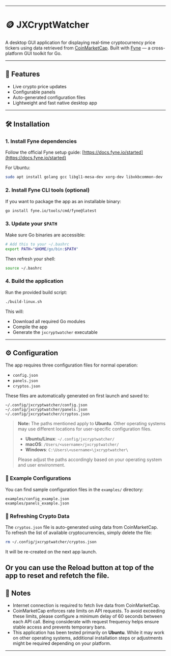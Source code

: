 
---

# 🪙 JXCryptWatcher

A desktop GUI application for displaying real-time cryptocurrency price tickers using data retrieved from [CoinMarketCap](https://coinmarketcap.com/). Built with [Fyne](https://fyne.io/) — a cross-platform GUI toolkit for Go.

---

## 🚀 Features

- Live crypto price updates
- Configurable panels
- Auto-generated configuration files
- Lightweight and fast native desktop app

---

## 🛠️ Installation

### 1. Install Fyne dependencies

Follow the official Fyne setup guide: [https://docs.fyne.io/started](https://docs.fyne.io/started)

For Ubuntu:

```bash
sudo apt install golang gcc libgl1-mesa-dev xorg-dev libxkbcommon-dev
```

### 2. Install Fyne CLI tools (optional)

If you want to package the app as an installable binary:

```bash
go install fyne.io/tools/cmd/fyne@latest
```

### 3. Update your `$PATH`

Make sure Go binaries are accessible:

```bash
# Add this to your ~/.bashrc
export PATH="$HOME/go/bin:$PATH"
```

Then refresh your shell:

```bash
source ~/.bashrc
```

### 4. Build the application

Run the provided build script:

```bash
./build-linux.sh
```

This will:
- Download all required Go modules
- Compile the app
- Generate the `jxcryptwatcher` executable

---

## ⚙️ Configuration

The app requires three configuration files for normal operation:

- `config.json`
- `panels.json`
- `cryptos.json`

These files are automatically generated on first launch and saved to:

```
~/.config/jxcryptwatcher/config.json
~/.config/jxcryptwatcher/panels.json
~/.config/jxcryptwatcher/cryptos.json
```
> **Note:** The paths mentioned apply to **Ubuntu**. Other operating systems may use different locations for user-specific configuration files.  
> 
> - **Ubuntu/Linux**: `~/.config/jxcryptwatcher/`
> - **macOS**: `/Users/<username>/jxcryptwatcher/`
> - **Windows**: `C:\Users\<username>\jxcryptwatcher\`
> 
> Please adjust the paths accordingly based on your operating system and user environment.

### 📁 Example Configurations

You can find sample configuration files in the `examples/` directory:

```
examples/config_example.json
examples/panels_example.json
```

### 🔄 Refreshing Crypto Data

The `cryptos.json` file is auto-generated using data from CoinMarketCap.  
To refresh the list of available cryptocurrencies, simply delete the file:

```bash
rm ~/.config/jxcryptwatcher/cryptos.json
```

It will be re-created on the next app launch.

Or you can use the Reload button at top of the app to reset and refetch the file.
---

## 🧩 Notes

- Internet connection is required to fetch live data from CoinMarketCap.
- CoinMarketCap enforces rate limits on API requests. To avoid exceeding these limits, please configure a minimum delay of 60 seconds between each API call. Being considerate with request frequency helps ensure stable access and prevents temporary bans.
- This application has been tested primarily on **Ubuntu**. While it may work on other operating systems, additional installation steps or adjustments might be required depending on your platform.

---